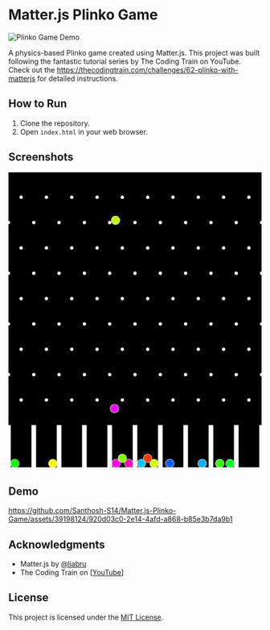 # Matter.js Plinko Game

![Plinko Game Demo](link_to_demo.gif)

A physics-based Plinko game created using Matter.js. This project was built following the fantastic tutorial series by The Coding Train on YouTube. Check out the https://thecodingtrain.com/challenges/62-plinko-with-matterjs for detailed instructions.

## How to Run

1. Clone the repository.
2. Open `index.html` in your web browser.

## Screenshots

![Screenshot 1](assets/images/Pegs.png)

## Demo

https://github.com/Santhosh-S14/Matter.js-Plinko-Game/assets/39198124/920d03c0-2e14-4afd-a868-b85e3b7da9b1

## Acknowledgments

- Matter.js by [@liabru](https://github.com/liabru/Matter-js)
- The Coding Train on [[YouTube]((https://www.youtube.com/@TheCodingTrain))]

## License

This project is licensed under the [MIT License](LICENSE).
